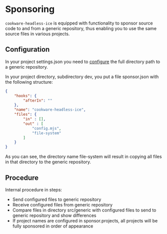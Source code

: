 # Sponsoring

`cookware-headless-ice` is equipped with functionality to sponsor source code to and from a generic repository, thus enabling you to use the same source files in various projects.


## Configuration

In your project settings.json you need to [configure](./configuration.md) the full directory path to a generic repository.

In your project directory, subdirectory dev, you put a file sponsor.json with the following structure:

```json
{
	"hooks": {
		"afterIn": ""
	},
	"name": "cookware-headless-ice",
	"files": {
		"in" : [],
		"out" : [
			"config.mjs",
			"file-system"
		]
	}
}
```

As you can see, the directory name file-system will result in copying all files in that directory to the generic repository.

## Procedure

Internal procedure in steps:
+ Send configured files to generic repository
+ Receive configured files from generic repository
+ Compare files in directory src/generic with configured files to send to generic repository and show differences
+ If project names are configured in sponsor.projects, all projects will be fully sponsored in order of appearance
